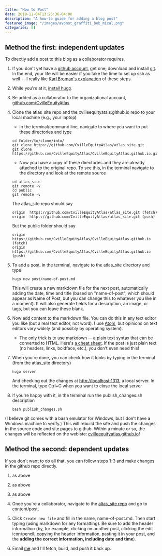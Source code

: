 ```yaml
---
title: "How to Post"
date: 2018-11-04T13:25:36-04:00
description: "A how-to guide for adding a blog post"
featured_image: "/images/avonst_graffiti_bob_mical.png"
categories: []
---
```


## Method the first: independent updates

To directly add a post to this blog as a collaborator requires,

1. If you don't yet have a [github account](https://github.com/), get one; download and install [git](https://git-scm.com/downloads). In the end, your life will be easier if you take the time to set up ssh as well -- I really like [Karl Broman's explanation](http://kbroman.org/github_tutorial/pages/first_time.html) of these steps.
2. While you're at it, [install hugo](https://gohugo.io/getting-started/installing/).
3. Be added as a collaborator to the organizational account, [github.com/CvilleEquityAtlas](https://github.com/CvilleEquityAtlas)
4. Clone the atlas_site repo and the cvilleequityatals.github.io repo to your local machine (e.g., your laptop)
   * In the terminal/command line, navigate to where you want to put these directories and type

    ```
    cd folder/to/clone/into/
    git clone https://github.com/CvilleEquityAtlas/atlas_site.git
    git clone https://github.com/CvilleEquityAtlas/CvilleEquityAtlas.github.io.git
    ```

   * Now you have a copy of these directories and they are already attached to the original repo. To see this, in the terminal navigate to the directory and look at the remote source

    ```
    cd atlas_site
    git remote -v
    cd public
    git remote -v
    ```

    The atlas_site repo should say

    ```
    origin	https://github.com/CvilleEquityAtlas/atlas_site.git (fetch)
    origin	https://github.com/CvilleEquityAtlas/atlas_site.git (push)
    ```

    But the public folder should say

    ```
    origin	https://github.com/CvilleEquityAtlas/CvilleEquityAtlas.github.io (fetch)
    origin	https://github.com/CvilleEquityAtlas/CvilleEquityAtlas.github.io (push)
    ```

5. To add a post, in the terminal, navigate to the atlas_site directory and type

    ```
    hugo new post/name-of-post.md
    ```
    This will create a new markdown file for the next post, automatically adding the date, time and title (based on "name-of-post", which should appear as Name of Post, but you can change this to whatever you like in a moment).  It will also generate fields for a description, an image, or tags, but you can leave these blank.


6. Now add content to the markdown file. You can do this in any text editor you like (but a real text editor, not word).  I use [Atom](https://atom.io/), but opinions on text editors vary widely (and possibly by operating system).

   * The only trick is to use markdown -- a plain text syntax that can be converted to HTML. Here's [a cheat sheet](https://github.com/adam-p/markdown-here/wiki/Markdown-Cheatsheet). If the post is just plain text (no headers, links, boldface, etc.), you don't even need this!

7. When you're done, you can check how it looks by typing  in the terminal (from the atlas_site directory)

    ```
    hugo server
    ```

    And checking out the changes at [http://localhost:1313](http://localhost:1313), a local
    server. In the terminal, type Ctrl+C when you want to close the local server

8. If you're happy with it, in the terminal run the publish_changes.sh description

    ```
    bash publish_changes.sh
    ```

(I believe git comes with a bash emulator for Windows, but I don't have a Windows machine to verify.) This will rebuild the site and push the changes in the source code and site pages to github. Within a minute or so, the changes will be reflected on the webiste: [cvilleequityatlas.github.io](https://cvilleequityatlas.github.io/)!

## Method the second: dependent updates

If you don't want to do all that, you can follow steps 1-3 and make changes in the github repo directly.

1. as above
2. as above
3. as above
4. Once you're a collaborator, navigate to the [altas_site repo](https://github.com/CvilleEquityAtlas/atlas_site) and go to content/post.

5. Click `Create new file` and fill in the name, name-of-post.md. Then start typing (using markdown for any formatting). Be sure to add the header information (by, for example, clicking on another post, clicking the edit icon/pencil, copying the header information, pasting it in your post, and the **adding the correct information, including date and time**).

6. Email [me](mailto:mclaibourn@virginia.edu) and I'll fetch, build, and push it back up.

